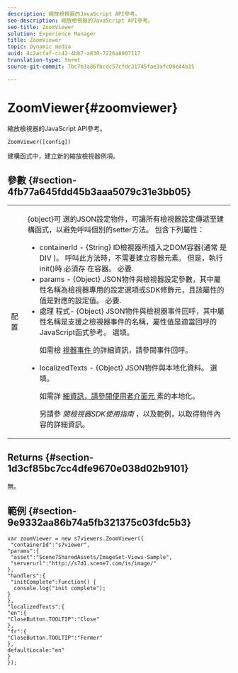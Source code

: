 ```yaml
---
description: 縮放檢視器的JavaScript API參考。
seo-description: 縮放檢視器的JavaScript API參考。
seo-title: ZoomViewer
solution: Experience Manager
title: ZoomViewer
topic: Dynamic media
uuid: 4c2acfaf-cc42-4bb7-a830-7226a8007117
translation-type: tm+mt
source-git-commit: 7bc7b3a86fbcdc57cfdc31745fae3afc06e44b15

---
```



# ZoomViewer{#zoomviewer}

縮放檢視器的JavaScript API參考。

`ZoomViewer([config])`

建構函式中，建立新的縮放檢視器例項。

## 參數 {#section-4fb77a645fdd45b3aaa5079c31e3bb05}

<table id="table_896DFF34A68A403DB93A6D597461A573"> 
 <tbody> 
  <tr> 
   <td colname="col1"> <p> <span class="codeph"> <span class="varname"> 配置 </span></span> </p> </td> 
   <td colname="col2"> <p> <span class="codeph"> {object}可 </span> 選的JSON設定物件，可讓所有檢視器設定傳遞至建構函式，以避免呼叫個別的setter方法。 包含下列屬性： </p> <p> 
     <ul id="ul_789DBD5B72ED4C80B685455B0D59494D"> 
      <li id="li_28FDCB53E4AD4097A51F21B876C18FB1"> <span class="codeph"> containerId </span> - <span class="codeph"> {String} </span> ID檢視器所插入之DOM容器(通常 <span class="codeph"> 是DIV </span>)。 呼叫此方法時，不需要建立容器元素。 但是，執行init()時 <span class="codeph"> 必須存 </span> 在容器。 必要. </li> 
      <li id="li_FDE00392DC1544ABBDD75F81EF814EF2"> <span class="codeph"> params </span> - <span class="codeph"> {Object} </span> JSON物件與檢視器設定參數，其中屬性名稱為檢視器專用的設定選項或SDK修飾元，且該屬性的值是對應的設定值。 必要. </li> 
      <li id="li_C534D5091CDA4717BCC48E3EBBF09AB8"> <span class="codeph"> 處理 </span> 程式- <span class="codeph"> {Object} </span> JSON物件與檢視器事件回呼，其中屬性名稱是支援之檢視器事件的名稱，屬性值是適當回呼的JavaScript函式參考。 選填。 <p>如需檢 <a href="../../../c-html5-s7-aem-asset-viewers/c-html5-20-zoom-viewer-about/c-html5-20-zoom-viewer-event-callbacks.md#concept-66d5996f2b1b44cab3d5264cda5c50cd" format="dita" scope="local"> 視器事件 </a> 的詳細資訊，請參閱事件回呼。 </p> </li> 
      <li id="li_1D181A6B1D434B29B09AFD3F4BE059BD"> <span class="codeph"> localizedTexts </span> - <span class="codeph"> {Object} </span> JSON物件與本地化資料。 選填。 <p>如需詳 <a href="../../../c-html5-s7-aem-asset-viewers/c-html5-20-zoom-viewer-about/c-html5-20-zoom-viewer-localization.md#concept-cbfc39344c494eb7b9f6a272cff0cc74" format="dita" scope="local"> 細資訊，請參閱使用者介面元 </a> 素的本地化。 </p> <p>另請參 <i>閱檢視器SDK使用指南</i> ，以及範例，以取得物件內容的詳細資訊。 </p> </li> 
     </ul> </p> </td> 
  </tr> 
 </tbody> 
</table>

## Returns {#section-1d3cf85bc7cc4dfe9670e038d02b9101}

無。

## 範例 {#section-9e9332aa86b74a5fb321375c03fdc5b3}

```
var zoomViewer = new s7viewers.ZoomViewer({ 
 "containerId":"s7viewer", 
"params":{ 
 "asset":"Scene7SharedAssets/ImageSet-Views-Sample", 
 "serverurl":"http://s7d1.scene7.com/is/image/" 
}, 
"handlers":{ 
 "initComplete":function() { 
  console.log("init complete"); 
} 
}, 
"localizedTexts":{ 
"en":{ 
"CloseButton.TOOLTIP":"Close" 
}, 
"fr":{ 
"CloseButton.TOOLTIP":"Fermer" 
}, 
defaultLocale:"en" 
} 
});
```

